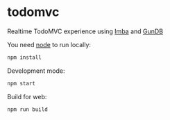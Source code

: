 # todomvc
Realtime TodoMVC experience using [Imba](http://imba.io) and [GunDB](http://gundb.io)

You need [node](http://nodejs.org/) to run locally:
```bash
npm install
```

Development mode:
```bash
npm start
```

Build for web:
```bash
npm run build
```

